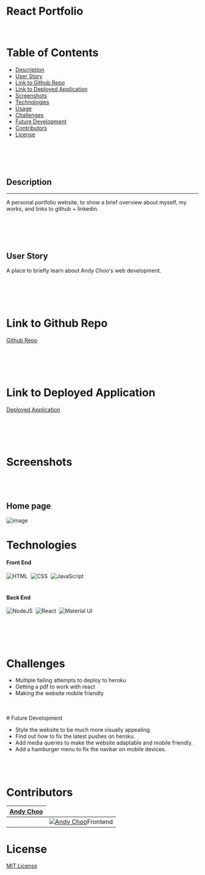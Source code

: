 # React Portfolio

<br>

# Table of Contents

- [Description](#description)
- [User Story](#user-story)
- [Link to Github Repo](#link-to-github-repo)
- [Link to Deployed Application](#link-to-deployed-application)
- [Screenshots](#screenshots)
- [Technologies](#technologies)
- [Usage](#usage)
- [Challenges](#challenges)
- [Future Development](#future-development)
- [Contributors](#contributors)
- [License](#license)
<br>
<br>
<br>

#

## Description

---

A personal portfolio website, to show a brief overview about myself, my works, and links to github + linkedin.

#
<br>
<br>

## User Story
A place to briefly learn about Andy Choo's web development.

#
<br>
<br>

# Link to Github Repo 

[Github Repo](https://github.com/Andydchoo/React-Portfolio)
#
<br>
<br>

# Link to Deployed Application

[Deployed Application](https://andychoo.herokuapp.com/)
#
<br>
<br>

# Screenshots

#
<br>

## Home page
![image](<img width="1437" alt="Screen Shot 2022-04-01 at 4 05 17 PM" src="https://user-images.githubusercontent.com/84701751/161334452-fce74582-a3b5-4f28-9f94-59b3082d0563.png">)

# Technologies
#### Front End

![HTML](https://img.shields.io/badge/HTML5-E34F26?style=for-the-badge&logo=html5&logoColor=white)&nbsp;
![CSS](https://img.shields.io/badge/CSS3-1572B6?style=for-the-badge&logo=css3&logoColor=white)&nbsp;
![JavaScript](https://img.shields.io/badge/javascript-%23323330.svg?style=for-the-badge&logo=javascript&logoColor=%23F7DF1E)

#

#### Back End

![NodeJS](https://img.shields.io/badge/node.js-6DA55F?style=for-the-badge&logo=node.js&logoColor=white)&nbsp;
![React](https://img.shields.io/badge/React-20232A?style=for-the-badge&logo=react&logoColor=61DAFB)&nbsp;
![Material UI](https://img.shields.io/badge/Material--UI-0081CB?style=for-the-badge&logo=material-ui&logoColor=white)&nbsp;

#
<br>
<br>

# Challenges

- Multiple failing attempts to deploy to heroku
- Getting a pdf to work with react
- Making the website mobile friendly
<br>
<br>
# Future Development


- Style the website to be much more visually appealing.
- Find out how to fix the latest pushes on heroku.
- Add media queries to make the website adaptable and mobile friendly.
- Add a hamburger menu to fix the navbar on mobile devices.

<br>
<br>

# Contributors
<table>
<thead>
<tr>

<th><a href="https://github.com/Andydchoo">Andy Choo</a></th>

</tr>
</thead>
<tbody>
<tr>
<td>
<td>
<a target="_blank" rel="noopener noreferrer" href="https://github.com/Andydchoo"><img src="https://avatars.githubusercontent.com/Andydchoo?s=400&amp;v=1" alt="Andy Choo" style="max-width:100%;"></a>Frontend
</td>
</tr>
</tbody>
</table>


# License

[MIT License](https://opensource.org/licenses/MIT)
